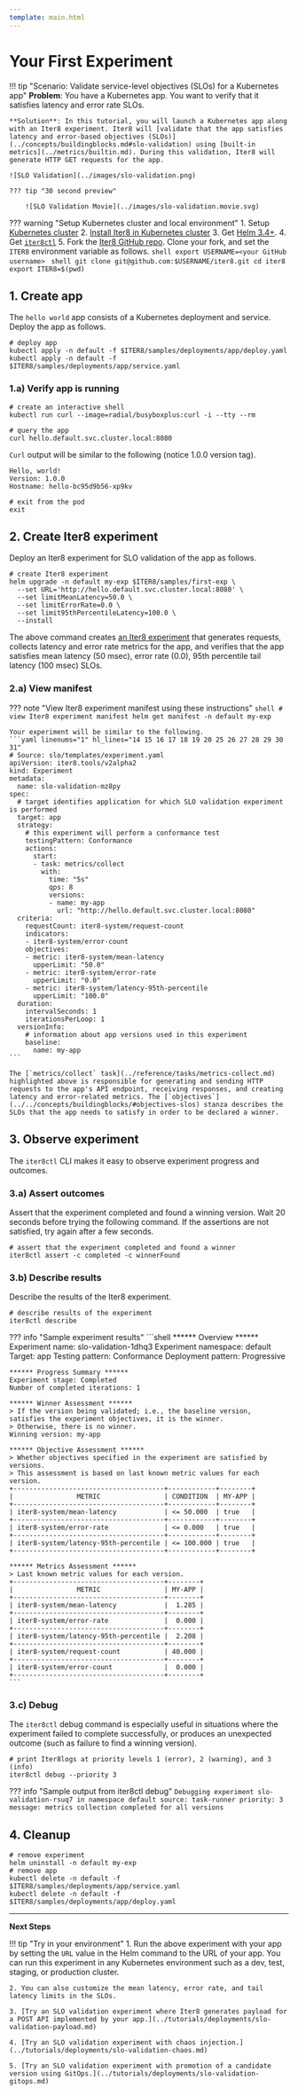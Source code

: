 ```yaml
---
template: main.html
---
```


# Your First Experiment

!!! tip "Scenario: Validate service-level objectives (SLOs) for a Kubernetes app"
    **Problem**: You have a Kubernetes app. You want to verify that it satisfies latency and error rate SLOs.

    **Solution**: In this tutorial, you will launch a Kubernetes app along with an Iter8 experiment. Iter8 will [validate that the app satisfies latency and error-based objectives (SLOs)](../concepts/buildingblocks.md#slo-validation) using [built-in metrics](../metrics/builtin.md). During this validation, Iter8 will generate HTTP GET requests for the app.

    ![SLO Validation](../images/slo-validation.png)

    ??? tip "30 second preview"

        ![SLO Validation Movie](../images/slo-validation.movie.svg)

    
??? warning "Setup Kubernetes cluster and local environment"
    1. Setup [Kubernetes cluster](setup-for-tutorials.md#local-kubernetes-cluster)
    2. [Install Iter8 in Kubernetes cluster](install.md)
    3. Get [Helm 3.4+](https://helm.sh/docs/intro/install/).
    4. Get [`iter8ctl`](install.md#get-iter8ctl)
    5. Fork the [Iter8 GitHub repo](https://github.com/iter8-tools/iter8). Clone your fork, and set the `ITER8` environment variable as follows.
    ```shell
    export USERNAME=<your GitHub username>
    ```
    ```shell
    git clone git@github.com:$USERNAME/iter8.git
    cd iter8
    export ITER8=$(pwd)
    ```

## 1. Create app
The `hello world` app consists of a Kubernetes deployment and service. Deploy the app as follows.

```shell
# deploy app
kubectl apply -n default -f $ITER8/samples/deployments/app/deploy.yaml
kubectl apply -n default -f $ITER8/samples/deployments/app/service.yaml
```

### 1.a) Verify app is running

```shell
# create an interactive shell
kubectl run curl --image=radial/busyboxplus:curl -i --tty --rm
```

```shell
# query the app
curl hello.default.svc.cluster.local:8080
```

`Curl` output will be similar to the following (notice 1.0.0 version tag).
```
Hello, world!
Version: 1.0.0
Hostname: hello-bc95d9b56-xp9kv
```

```shell
# exit from the pod
exit
```

## 2. Create Iter8 experiment
Deploy an Iter8 experiment for SLO validation of the app as follows.
```shell
# create Iter8 experiment
helm upgrade -n default my-exp $ITER8/samples/first-exp \
  --set URL='http://hello.default.svc.cluster.local:8080' \
  --set limitMeanLatency=50.0 \
  --set limitErrorRate=0.0 \
  --set limit95thPercentileLatency=100.0 \
  --install
```

The above command creates [an Iter8 experiment](../concepts/whatisiter8.md#what-is-an-iter8-experiment) that generates requests, collects latency and error rate metrics for the app, and verifies that the app satisfies mean latency (50 msec), error rate (0.0), 95th percentile tail latency (100 msec) SLOs.

### 2.a) View manifest
??? note "View Iter8 experiment manifest using these instructions"
    ```shell
    # view Iter8 experiment manifest
    helm get manifest -n default my-exp
    ```

    Your experiment will be similar to the following.
    ```yaml linenums="1" hl_lines="14 15 16 17 18 19 20 25 26 27 28 29 30 31"
    # Source: slo/templates/experiment.yaml
    apiVersion: iter8.tools/v2alpha2
    kind: Experiment
    metadata:
      name: slo-validation-mz8py
    spec:
      # target identifies application for which SLO validation experiment is performed
      target: app
      strategy:
        # this experiment will perform a conformance test
        testingPattern: Conformance
        actions:
          start:
          - task: metrics/collect
            with:
              time: "5s"
              qps: 8
              versions:
              - name: my-app
                url: "http://hello.default.svc.cluster.local:8080"
      criteria:
        requestCount: iter8-system/request-count
        indicators:
        - iter8-system/error-count
        objectives:
        - metric: iter8-system/mean-latency
          upperLimit: "50.0"
        - metric: iter8-system/error-rate
          upperLimit: "0.0"
        - metric: iter8-system/latency-95th-percentile
          upperLimit: "100.0"
      duration:
        intervalSeconds: 1
        iterationsPerLoop: 1
      versionInfo:
        # information about app versions used in this experiment
        baseline:
          name: my-app
    ```

    The [`metrics/collect` task](../reference/tasks/metrics-collect.md) highlighted above is responsible for generating and sending HTTP requests to the app's API endpoint, receiving responses, and creating latency and error-related metrics. The [`objectives`](../../concepts/buildingblocks/#objectives-slos) stanza describes the SLOs that the app needs to satisfy in order to be declared a winner.

## 3. Observe experiment
The `iter8ctl` CLI makes it easy to observe experiment progress and outcomes.

### 3.a) Assert outcomes
Assert that the experiment completed and found a winning version. Wait 20 seconds before trying the following command. If the assertions are not satisfied, try again after a few seconds.

```shell
# assert that the experiment completed and found a winner
iter8ctl assert -c completed -c winnerFound
```

### 3.b) Describe results
Describe the results of the Iter8 experiment.

```shell
# describe results of the experiment
iter8ctl describe
```

??? info "Sample experiment results"
    ```shell
    ****** Overview ******
    Experiment name: slo-validation-1dhq3
    Experiment namespace: default
    Target: app
    Testing pattern: Conformance
    Deployment pattern: Progressive

    ****** Progress Summary ******
    Experiment stage: Completed
    Number of completed iterations: 1

    ****** Winner Assessment ******
    > If the version being validated; i.e., the baseline version, satisfies the experiment objectives, it is the winner.
    > Otherwise, there is no winner.
    Winning version: my-app

    ****** Objective Assessment ******
    > Whether objectives specified in the experiment are satisfied by versions.
    > This assessment is based on last known metric values for each version.
    +--------------------------------------+------------+--------+
    |                METRIC                | CONDITION  | MY-APP |
    +--------------------------------------+------------+--------+
    | iter8-system/mean-latency            | <= 50.000  | true   |
    +--------------------------------------+------------+--------+
    | iter8-system/error-rate              | <= 0.000   | true   |
    +--------------------------------------+------------+--------+
    | iter8-system/latency-95th-percentile | <= 100.000 | true   |
    +--------------------------------------+------------+--------+

    ****** Metrics Assessment ******
    > Last known metric values for each version.
    +--------------------------------------+--------+
    |                METRIC                | MY-APP |
    +--------------------------------------+--------+
    | iter8-system/mean-latency            |  1.285 |
    +--------------------------------------+--------+
    | iter8-system/error-rate              |  0.000 |
    +--------------------------------------+--------+
    | iter8-system/latency-95th-percentile |  2.208 |
    +--------------------------------------+--------+
    | iter8-system/request-count           | 40.000 |
    +--------------------------------------+--------+
    | iter8-system/error-count             |  0.000 |
    +--------------------------------------+--------+
    ```

### 3.c) Debug
The `iter8ctl` debug command is especially useful in situations where the experiment failed to complete successfully, or produces an unexpected outcome (such as failure to find a winning version).

```shell
# print Iter8logs at priority levels 1 (error), 2 (warning), and 3 (info)
iter8ctl debug --priority 3
```

??? info "Sample output from iter8ctl debug"
    ```
    Debugging experiment slo-validation-rsuq7 in namespace default
    source: task-runner priority: 3 message: metrics collection completed for all versions
    ```

## 4. Cleanup
```shell
# remove experiment
helm uninstall -n default my-exp
# remove app
kubectl delete -n default -f $ITER8/samples/deployments/app/service.yaml
kubectl delete -n default -f $ITER8/samples/deployments/app/deploy.yaml
```
***

**Next Steps**

!!! tip "Try in your environment"
    1. Run the above experiment with your app by setting the `URL` value in the Helm command to the URL of your app. You can run this experiment in any Kubernetes environment such as a dev, test, staging, or production cluster.
    
    2. You can also customize the mean latency, error rate, and tail latency limits in the SLOs.

    3. [Try an SLO validation experiment where Iter8 generates payload for a POST API implemented by your app.](../tutorials/deployments/slo-validation-payload.md)

    4. [Try an SLO validation experiment with chaos injection.](../tutorials/deployments/slo-validation-chaos.md)

    5. [Try an SLO validation experiment with promotion of a candidate version using GitOps.](../tutorials/deployments/slo-validation-gitops.md)
